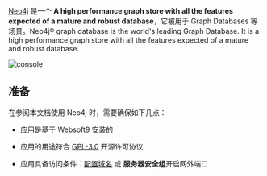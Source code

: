 [Neo4j](https://neo4j.com/) 是一个 **A high performance graph store with all the features expected of a mature and robust database**，它被用于 Graph Databases  等场景。Neo4j® graph database is the world's leading Graph Database. It is a high performance graph store with all the features expected of a mature and robust database.


![console](https://libs.websoft9.com/Websoft9/DocsPicture/en/neo4j/neo4j-console-websoft9.png)


## 准备

在参阅本文档使用 Neo4j 时，需要确保如下几点：

- 应用是基于 Websoft9 安装的

- 应用的用途符合 [GPL-3.0](https://opensource.org/licenses/GPL-3.0) 开源许可协议

- 应用具备访问条件：[配置域名](./guide/appsetdomain) 或 **服务器安全组**开启网外端口